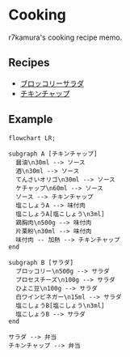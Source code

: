 # Cooking

r7kamura's cooking recipe memo.

## Recipes

- [ブロッコリーサラダ](broccoli-salad.md)
- [チキンチャップ](chicken-tchup.md)

## Example

```mermaid
flowchart LR;

subgraph A [チキンチャップ]
  醤油\n30ml --> ソース
  酒\n30ml --> ソース
  てんさいオリゴ\n30ml --> ソース
  ケチャップ\n60ml --> ソース
  ソース --> チキンチャップ
  塩こしょうA --> 味付肉
  塩こしょうA[塩こしょう\n3ml]
  鶏胸肉\n500g --> 味付肉
  片栗粉\n30ml --> 味付肉
  味付肉 -- 加熱 --> チキンチャップ
end

subgraph B [サラダ]
  ブロッコリー\n500g --> サラダ
  プロセスチーズ\n100g --> サラダ
  ひよこ豆\n100g --> サラダ
  白ワインビネガー\n15ml --> サラダ
  塩こしょうB[塩こしょう\n3ml]
  塩こしょうB --> サラダ
end

サラダ --> 弁当
チキンチャップ --> 弁当
```

